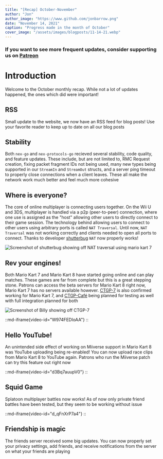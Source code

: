 ```yaml
---
title: "[Recap] October-November"
author: "Jon"
author_image: "https://www.github.com/jonbarrow.png"
date: "November 14, 2021"
caption: "Progress made in the month of October"
cover_image: "/assets/images/blogposts/11-14-21.webp"
---
```


### If you want to see more frequent updates, consider supporting us on [**Patreon**](https://patreon.com/PretendoNetwork)

# Introduction

Welcome to the October monthly recap. While not a lot of updates happened, the ones which did were important!

## RSS

Small update to the website, we now have an RSS feed for blog posts! Use your favorite reader to keep up to date on all our blog posts

## Stability

Both `nex-go` and `nex-protocols-go` recieved several stability, code quality, and feature updates. These include, but are not limited to, RMC Request creation, fixing packet fragment IDs not being used, many new types being supported in our `StreamIn` and `StreamOut` structs, and a server ping timeout to properly close connections when a client leaves. These all make the network work much better and feel much more cohesive

## Where is everyone?

The core of online multiplayer is connecting users together. On the Wii U and 3DS, multiplayer is handled via a p2p (peer-to-peer) connection, where one use is assigned as the "host" allowing other users to directly connect to their game session. The technology behind allowing users to connect to other users using arbitrary ports is called `NAT Traversal`. Until now, `NAT Traversal` was not working correctly and clients needed to open all ports to connect. Thanks to developer [shutterbug](https://github.com/shutterbug2000) `NAT` now properly works!

![Screenshot of shutterbug showing off NAT traversal using mario kart 7](/assets/images/blogposts/screenshot-of-shutterbug-showing-off-nat-traversal-using-mario-kart-7.webp)

## Rev your engines!

Both Mario Kart 7 and Mario Kart 8 have started going online and can play matches. These games are far from complete but this is a great stepping stone. Patrons can access the beta servers for Mario Kart 8 right now, Mario Kart 7 has no servers available however. [CTGP-7](https://ctgp-7.github.io/) is also confirmed working for Mario Kart 7, and [CTGP-Café](https://rambo6glaz.github.io/CTGP-Cafe/) being planned for testing as well with full integration planned for both

![Screenshot of Billy showing off CTGP-7](/assets/images/blogposts/screenshot-of-billy-showing-off-ctgp-7.webp)

::md-iframe{video-id="W974FEDIoAA"}
::

## Hello YouTube!

An unintended side effect of working on Miiverse support in Mario Kart 8 was YouTube uploading being re-enabled! You can now upload race clips from Mario Kart 8 to YouTube again. Patrons who run the Miiverse patch can try this feature out right now

::md-iframe{video-id="d3Bq7auupV0"}
::

## Squid Game

Splatoon multiplayer battles now works! As of now only private friend battles have been tested, but they seem to be working without issue

::md-iframe{video-id="d_qFnXrP7a4"}
::

## Friendship is magic

The friends server received some big updates. You can now properly set your privacy settings, add friends, and receive notifications from the server on what your friends are playing

